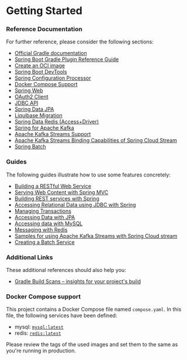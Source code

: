 # Getting Started

### Reference Documentation
For further reference, please consider the following sections:

* [Official Gradle documentation](https://docs.gradle.org)
* [Spring Boot Gradle Plugin Reference Guide](https://docs.spring.io/spring-boot/3.4.6/gradle-plugin)
* [Create an OCI image](https://docs.spring.io/spring-boot/3.4.6/gradle-plugin/packaging-oci-image.html)
* [Spring Boot DevTools](https://docs.spring.io/spring-boot/3.4.6/reference/using/devtools.html)
* [Spring Configuration Processor](https://docs.spring.io/spring-boot/3.4.6/specification/configuration-metadata/annotation-processor.html)
* [Docker Compose Support](https://docs.spring.io/spring-boot/3.4.6/reference/features/dev-services.html#features.dev-services.docker-compose)
* [Spring Web](https://docs.spring.io/spring-boot/3.4.6/reference/web/servlet.html)
* [OAuth2 Client](https://docs.spring.io/spring-boot/3.4.6/reference/web/spring-security.html#web.security.oauth2.client)
* [JDBC API](https://docs.spring.io/spring-boot/3.4.6/reference/data/sql.html)
* [Spring Data JPA](https://docs.spring.io/spring-boot/3.4.6/reference/data/sql.html#data.sql.jpa-and-spring-data)
* [Liquibase Migration](https://docs.spring.io/spring-boot/3.4.6/how-to/data-initialization.html#howto.data-initialization.migration-tool.liquibase)
* [Spring Data Redis (Access+Driver)](https://docs.spring.io/spring-boot/3.4.6/reference/data/nosql.html#data.nosql.redis)
* [Spring for Apache Kafka](https://docs.spring.io/spring-boot/3.4.6/reference/messaging/kafka.html)
* [Apache Kafka Streams Support](https://docs.spring.io/spring-kafka/reference/streams.html)
* [Apache Kafka Streams Binding Capabilities of Spring Cloud Stream](https://docs.spring.io/spring-cloud-stream/reference/kafka/kafka-streams-binder/usage.html)
* [Spring Batch](https://docs.spring.io/spring-boot/3.4.6/how-to/batch.html)

### Guides
The following guides illustrate how to use some features concretely:

* [Building a RESTful Web Service](https://spring.io/guides/gs/rest-service/)
* [Serving Web Content with Spring MVC](https://spring.io/guides/gs/serving-web-content/)
* [Building REST services with Spring](https://spring.io/guides/tutorials/rest/)
* [Accessing Relational Data using JDBC with Spring](https://spring.io/guides/gs/relational-data-access/)
* [Managing Transactions](https://spring.io/guides/gs/managing-transactions/)
* [Accessing Data with JPA](https://spring.io/guides/gs/accessing-data-jpa/)
* [Accessing data with MySQL](https://spring.io/guides/gs/accessing-data-mysql/)
* [Messaging with Redis](https://spring.io/guides/gs/messaging-redis/)
* [Samples for using Apache Kafka Streams with Spring Cloud stream](https://github.com/spring-cloud/spring-cloud-stream-samples/tree/master/kafka-streams-samples)
* [Creating a Batch Service](https://spring.io/guides/gs/batch-processing/)

### Additional Links
These additional references should also help you:

* [Gradle Build Scans – insights for your project's build](https://scans.gradle.com#gradle)

### Docker Compose support
This project contains a Docker Compose file named `compose.yaml`.
In this file, the following services have been defined:

* mysql: [`mysql:latest`](https://hub.docker.com/_/mysql)
* redis: [`redis:latest`](https://hub.docker.com/_/redis)

Please review the tags of the used images and set them to the same as you're running in production.

